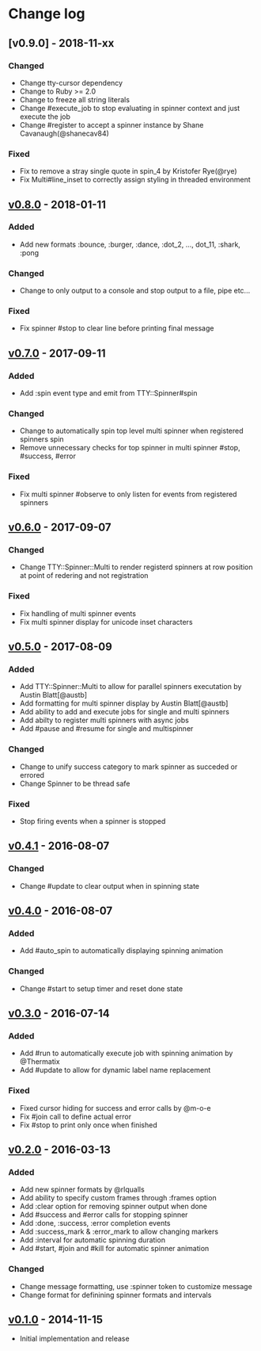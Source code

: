 # Change log

## [v0.9.0] - 2018-11-xx

### Changed
* Change tty-cursor dependency
* Change to Ruby >= 2.0
* Change to freeze all string literals
* Change #execute_job to stop evaluating in spinner context and just execute the job
* Change #register to accept a spinner instance by Shane Cavanaugh(@shanecav84)

### Fixed
* Fix to remove a stray single quote in spin_4 by Kristofer Rye(@rye)
* Fix Multi#line_inset to correctly assign styling in threaded environment

## [v0.8.0] - 2018-01-11

### Added
* Add new formats :bounce, :burger, :dance, :dot_2, ..., dot_11, :shark, :pong

### Changed
* Change to only output to a console and stop output to a file, pipe etc...

### Fixed
* Fix spinner #stop to clear line before printing final message

## [v0.7.0] - 2017-09-11

### Added
* Add :spin event type and emit from TTY::Spinner#spin

### Changed
* Change to automatically spin top level multi spinner when registered spinners spin
* Remove unnecessary checks for top spinner in multi spinner #stop, #success, #error

### Fixed
* Fix multi spinner #observe to only listen for events from registered spinners

## [v0.6.0] - 2017-09-07

### Changed
* Change TTY::Spinner::Multi to render registerd spinners at row
  position at point of redering and not registration

### Fixed
* Fix handling of multi spinner events
* Fix multi spinner display for unicode inset characters

## [v0.5.0] - 2017-08-09

### Added
* Add TTY::Spinner::Multi to allow for parallel spinners executation by Austin Blatt[@austb]
* Add formatting for multi spinner display by Austin Blatt[@austb]
* Add ability to add and execute jobs for single and multi spinners
* Add abilty to register multi spinners with async jobs
* Add #pause and #resume for single and multispinner

### Changed
* Change to unify success category to mark spinner as succeded or errored
* Change Spinner to be thread safe

### Fixed
* Stop firing events when a spinner is stopped

## [v0.4.1] - 2016-08-07

### Changed
* Change #update to clear output when in spinning state

## [v0.4.0] - 2016-08-07

### Added
* Add #auto_spin to automatically displaying spinning animation

### Changed
* Change #start to setup timer and reset done state

## [v0.3.0] - 2016-07-14

### Added
* Add #run to automatically execute job with spinning animation by @Thermatix
* Add #update to allow for dynamic label name replacement

### Fixed
* Fixed cursor hiding for success and error calls by @m-o-e
* Fix #join call to define actual error
* Fix #stop to print only once when finished

## [v0.2.0] - 2016-03-13

### Added
* Add new spinner formats by @rlqualls
* Add ability to specify custom frames through :frames option
* Add :clear option for removing spinner output when done
* Add #success and #error calls for stopping spinner
* Add :done, :success, :error completion events
* Add :success_mark & :error_mark to allow changing markers
* Add :interval for automatic spinning duration
* Add #start, #join and #kill for automatic spinner animation

### Changed
* Change message formatting, use :spinner token to customize message
* Change format for definining spinner formats and intervals

## [v0.1.0] - 2014-11-15

* Initial implementation and release

[v0.8.0]: https://github.com/piotrmurach/tty-spinner/compare/v0.7.0...v0.8.0
[v0.7.0]: https://github.com/piotrmurach/tty-spinner/compare/v0.6.0...v0.7.0
[v0.6.0]: https://github.com/piotrmurach/tty-spinner/compare/v0.5.0...v0.6.0
[v0.5.0]: https://github.com/piotrmurach/tty-spinner/compare/v0.4.1...v0.5.0
[v0.4.1]: https://github.com/piotrmurach/tty-spinner/compare/v0.4.0...v0.4.1
[v0.4.0]: https://github.com/piotrmurach/tty-spinner/compare/v0.3.0...v0.4.0
[v0.3.0]: https://github.com/piotrmurach/tty-spinner/compare/v0.2.0...v0.3.0
[v0.2.0]: https://github.com/piotrmurach/tty-spinner/compare/v0.1.0...v0.2.0
[v0.1.0]: https://github.com/piotrmurach/tty-spinner/compare/v0.1.0

